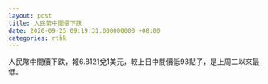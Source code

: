 ```yaml
---
layout: post
title: 人民幣中間價下跌
date: 2020-09-25 09:19:31.000000000 +08:00
categories: rthk
---
```


人民幣中間價下跌，報6.8121兌1美元，較上日中間價低93點子，是上周二以來最低。
